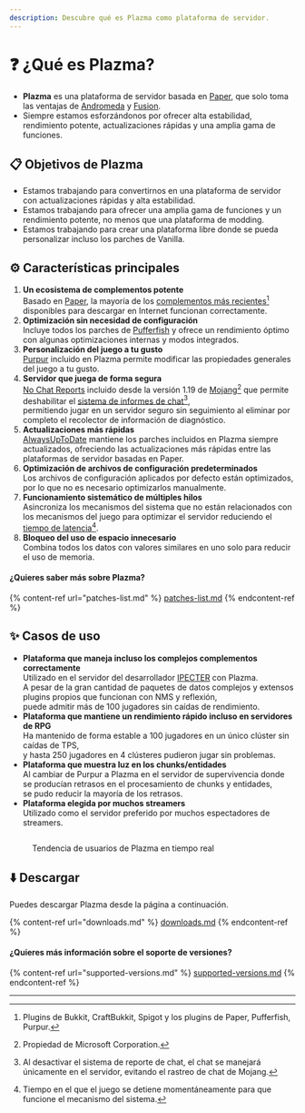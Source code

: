 ```yaml
---
description: Descubre qué es Plazma como plataforma de servidor.
---
```


# ❓ ¿Qué es Plazma?

- **Plazma** es una plataforma de servidor basada en [Paper](https://github.com/PaperMC/Paper), que solo toma las ventajas de [Andromeda](https://github.com/EarendelArchived/Andromeda) y [Fusion](https://github.com/RuinedTechnologyUnify/Fusion).
- Siempre estamos esforzándonos por ofrecer alta estabilidad, rendimiento potente, actualizaciones rápidas y una amplia gama de funciones.

## 📋 Objetivos de Plazma <a href="#id-1" id="id-1"></a>

- Estamos trabajando para convertirnos en una plataforma de servidor con actualizaciones rápidas y alta estabilidad.
- Estamos trabajando para ofrecer una amplia gama de funciones y un rendimiento potente, no menos que una plataforma de modding.
- Estamos trabajando para crear una plataforma libre donde se pueda personalizar incluso los parches de Vanilla.

## ⚙️ Características principales <a href="#id-2" id="id-2"></a>

1. **Un ecosistema de complementos potente**\
   Basado en [Paper](https://github.com/PaperMC/Paper),
   la mayoría de los [complementos más recientes](#user-content-fn-1)[^1] disponibles para descargar en Internet funcionan correctamente.
2. **Optimización sin necesidad de configuración**\
   Incluye todos los parches de [Pufferfish](https://github.com/pufferfish-gg/Pufferfish) y
   ofrece un rendimiento óptimo con algunas optimizaciones internas y modos integrados.
3. **Personalización del juego a tu gusto**\
   [Purpur](https://github.com/PurpurMC/Purpur) incluido en Plazma
   permite modificar las propiedades generales del juego a tu gusto.
4. **Servidor que juega de forma segura**\
   [No Chat Reports](https://github.com/Aizistral-Studios/No-Chat-Reports) incluido desde la versión 1.19
   de [Mojang](#user-content-fn-2)[^2] que permite deshabilitar el [sistema de informes de chat](#user-content-fn-3)[^3],\
   permitiendo jugar en un servidor seguro sin seguimiento al eliminar por completo el recolector de información de diagnóstico.
5. **Actualizaciones más rápidas**\
   [AlwaysUpToDate](https://github.com/PlazmaMC/AlwaysUpToDate) mantiene los parches incluidos en Plazma siempre actualizados, ofreciendo las actualizaciones más rápidas entre las plataformas de servidor basadas en Paper.
6. **Optimización de archivos de configuración predeterminados**\
   Los archivos de configuración aplicados por defecto están optimizados, por lo que no es necesario optimizarlos manualmente.
7. **Funcionamiento sistemático de múltiples hilos**\
   Asincroniza los mecanismos del sistema que no están relacionados con los mecanismos del juego para optimizar el servidor reduciendo el [tiempo de latencia](#user-content-fn-4)[^4].
8. **Bloqueo del uso de espacio innecesario**\
   Combina todos los datos con valores similares en uno solo para reducir el uso de memoria.

#### ¿Quieres saber más sobre Plazma? <a href="#etc-1" id="etc-1"></a>

{% content-ref url="patches-list.md" %}
[patches-list.md](patches-list.md)
{% endcontent-ref %}

## ✨ Casos de uso <a href="#id-3" id="id-3"></a>

- **Plataforma que maneja incluso los complejos complementos correctamente**\
  Utilizado en el servidor del desarrollador [IPECTER](https://github.com/IPECTER) con Plazma.\
  A pesar de la gran cantidad de paquetes de datos complejos y extensos plugins propios que funcionan con NMS y reflexión,\
  puede admitir más de 100 jugadores sin caídas de rendimiento.
- **Plataforma que mantiene un rendimiento rápido incluso en servidores de RPG**\
  Ha mantenido de forma estable a 100 jugadores en un único clúster sin caídas de TPS,\
  y hasta 250 jugadores en 4 clústeres pudieron jugar sin problemas.
- **Plataforma que muestra luz en los chunks/entidades**\
  Al cambiar de Purpur a Plazma en el servidor de supervivencia donde se producían retrasos en el procesamiento de chunks y entidades,\
  se pudo reducir la mayoría de los retrasos.
- **Plataforma elegida por muchos streamers**\
  Utilizado como el servidor preferido por muchos espectadores de streamers.

<figure>
   <img src="https://badge.plazmamc.org/internal/bstats" alt="">
   
   <figcaption><p>Tendencia de usuarios de Plazma en tiempo real</p></figcaption>
</figure>

## ⬇️ Descargar

Puedes descargar Plazma desde la página a continuación.

{% content-ref url="downloads.md" %}
[downloads.md](downloads.md)
{% endcontent-ref %}

#### ¿Quieres más información sobre el soporte de versiones?

{% content-ref url="supported-versions.md" %}
[supported-versions.md](supported-versions.md)
{% endcontent-ref %}

***

[^1]: Plugins de Bukkit, CraftBukkit, Spigot y los plugins de Paper, Pufferfish, Purpur.

[^2]: Propiedad de Microsoft Corporation.

[^3]: Al desactivar el sistema de reporte de chat, el chat se manejará únicamente en el servidor, evitando el rastreo de chat de Mojang.

[^4]: Tiempo en el que el juego se detiene momentáneamente para que funcione el mecanismo del sistema.
